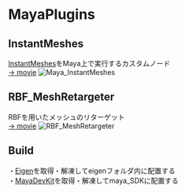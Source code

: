 # MayaPlugins
 ## InstantMeshes
 [InstantMeshes](https://github.com/wjakob/instant-meshes)をMaya上で実行するカスタムノード  
 [-> movie](https://vimeo.com/manage/videos/277332931)
 ![Maya_InstantMeshes](https://user-images.githubusercontent.com/13941074/148634662-fe9cc5b0-86dd-4a82-9222-fe05207d16d7.jpg)
 ## RBF_MeshRetargeter
 RBFを用いたメッシュのリターゲット  
 [-> movie](https://vimeo.com/manage/videos/267164370)
 ![RBF_MeshRetargeter](https://user-images.githubusercontent.com/13941074/148634704-a87ab557-d391-4ebd-b51e-df377797e819.jpg)

 ## Build
  ・[Eigen](https://eigen.tuxfamily.org/index.php?title=Main_Page)を取得・解凍してeigenフォルダ内に配置する  
  ・[MayaDevKit](https://www.autodesk.com/developer-network/platform-technologies/maya)を取得・解凍してmaya_SDKに配置する
